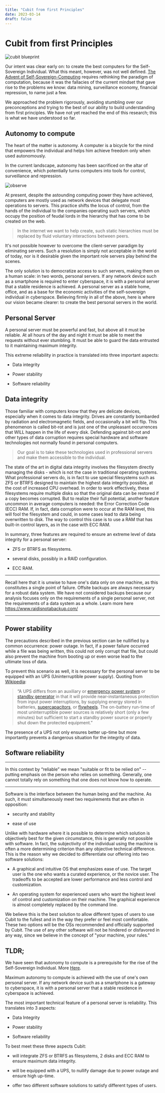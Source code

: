 ```yaml
---
title: "Cubit from first Principles"
date: 2023-03-14
draft: false
---
```


# Cubit from first Principles

![cubit blueprint](https://miro.medium.com/v2/resize:fit:828/format:webp/1*DggO67fLYW-iRgQ6aTaIWA.jpeg)

Our intent was clear early on: to create the best computers for the Self-Sovereign Individual. What this meant, however, was not well defined. [The Advent of Self-Sovereign-Computing](https://blog.nabi.technology/articles/the-advent-of-self-sovereign-computing/) requires rethinking the paradigm of computation, because it was the fallacies of the current mindset that gave rise to the problems we know: data mining, surveillance economy, financial repression, to name just a few.

We approached the problem rigorously, avoiding stumbling over our preconceptions and trying to the best of our ability to build understanding from first principles. We have not yet reached the end of this research; this is what we have understood so far.

## Autonomy to compute

The heart of the matter is autonomy. A computer is a bicycle for the mind that empowers the individual and helps him achieve freedom only when used autonomously.

In the current landscape, autonomy has been sacrificed on the altar of convenience, which potentially turns computers into tools for control, surveillance and repression.

![observe](https://lh3.googleusercontent.com/Ts9MvRS6bofoDxEADR9ZQJpdHA66rsXC5KbK0FaLsmz2iJwFHrYZliivdHZt7BGCI91j-R4M6JD7nX0NoFYpoFtnhYt2T2GuOMw7bx-JPnhhWNVQofnaCyEwrqizdJZbsuU9lsM79agiKc2UoBb9htY)

At present, despite the astounding computing power they have achieved, computers are mostly used as network devices that delegate most operations to servers. This practice shifts the locus of control, from the hands of the individual to the companies operating such servers, which occupy the position of feudal lords in the hierarchy that has come to be created on the web.

> In the internet we want to help create, such static hierarchies must be  replaced by fluid voluntary interactions between peers.

It's not possible however to overcome the client-server paradigm by eliminating servers. Such a resolution is simply not acceptable in the world of today, nor is it desirable given the important role servers play behind the scenes.

The only solution is to democratize access to such servers, making them on a human scale: in two words, personal servers.
If any network device such as a smartphone is required to enter cyberspace, it is with a personal server that a stable residence is achieved. A personal server as a stable home, office, and as a base for the economic activities of the self-sovereign individual in cyberspace.
Believing firmly in all of the above, here is where our vision became clearer: to create the best personal servers in the world.

## Personal Server

A personal server must be powerful and fast, but above all it must be reliable. At all hours of the day and night it must be able to meet the requests without ever stumbling. It must be able to guard the data entrusted to it maintaining maximum integrity.

This extreme reliability in practice is translated into three important aspects:

- Data integrity

- Power stability

- Software reliability

## Data integrity

Those familiar with computers know that they are delicate devices, especially when it comes to data integrity. Drives are constantly bombarded by radiation and electromagnetic fields, and occasionally a bit will flip. This phenomenon is called bit-rot and is just one of the unpleasant occurrences that WILL happen in the life of every disk. Defending against bit-rot and other types of data corruption requires special hardware and software technologies not normally found in personal computers.

> Our goal is to take these technologies used in professional servers and make them accessible to the individual.

The state of the art in digital data integrity involves the filesystem directly managing the disks - which is not the case in traditional operating systems. What professional servers do, is in fact to use special filesystems such as ZFS or BTRFS designed to maintain the highest data integrity possible, at the cost of increased CPU overhead.
In order to work effectively, these filesystems require multiple disks so that the original data can be restored if a copy becomes corrupted. But to realize their full potential, another feature uncommon in average computers is needed: the Error Correction Code (ECC) RAM. If, in fact, data corruption were to occur at the RAM level, this will fool the filesystem and could, in some cases lead to data being overwritten to disk. The way to control this case is to use a RAM that has built-in control layers, as in the case with ECC RAM.

In summary, three features are required to ensure an extreme level of data integrity for a personal server:

- ZFS or BTRFS as filesystems.

- several disks, possibly in a RAID configuration.

- ECC RAM.

---

Recall here that it is unwise to have one's data only on one machine, as this constitutes a single point of failure. Offsite backups are always necessary for a robust data system. We have not considered backups because our analysis focuses only on the requirements of a single personal server, not the requirements of a data system as a whole. Learn more here https://www.raidisnotabackup.com/

----

## Power stability

The precautions described in the previous section can be nullified by a common occurrence: power outage.
In fact, if a power failure occurred while a file was being written, this could not only corrupt that file, but could also prevent the machine from booting up or even worse lead to the ultimate loss of data.

To prevent this scenario as well, it is necessary for the personal server to be equipped with an UPS (Uninterruptible power supply). Quoting from [Wikipedia](https://en.wikipedia.org/wiki/Uninterruptible_power_supply):

> “A UPS differs from an auxiliary or [emergency power system](https://en.wikipedia.org/wiki/Emergency_power_system) or [standby generator](https://en.wikipedia.org/wiki/Standby_generator) in that it will provide near-instantaneous protection from input power interruptions, by supplying energy stored in batteries, [supercapacitors](https://en.wikipedia.org/wiki/Supercapacitor), or [flywheels](https://en.wikipedia.org/wiki/Flywheel). The on-battery run-time of most uninterruptible power sources is relatively short (only a few minutes) but sufficient to start a standby power source or properly shut down the protected equipment.”

The presence of a UPS not only ensures better up-time but more importantly prevents a dangerous situation for the integrity of data.

## Software reliability

---

In this context by “reliable” we mean "suitable or fit to be relied on" -- putting emphasis on the person who relies on something. Generally, one cannot totally rely on something that one does not know how to operate.

---

Software is the interface between the human being and the machine. As such, it must simultaneously meet two requirements that are often in opposition:

- security and stability

- ease of use

Unlike with hardware where it is possible to determine which solution is objectively best for the given circumstance, this is generally not possible with software. In fact, the subjectivity of the individual using the machine is often a more determining criterion than any objective technical difference.
This is the reason why we decided to differentiate our offering into two software solutions:

- A graphical and intuitive OS that emphasizes ease of use. The target user is the one who wants a curated experience, or the novice user. The tradeoffs to be accepted are lower performance and less control and customization.

- An operating system for experienced users who want the highest level of control and customization on their machine. The graphical experience is almost completely replaced by the command line.

We believe this is the best solution to allow different types of users to use Cubit to the fullest and in the way they prefer or feel most comfortable. These two options will be the OSs recommended and officially supported by Cubit. The use of any other software will not be hindered or disfavored in any way, since we believe in the concept of "your machine, your rules."

## TLDR;

We have seen that autonomy to compute is a prerequisite for the rise of the Self-Sovereign Individual. More [Here](https://medium.com/@pippellia/the-advent-of-self-sovereign-computing-a797b463b55e).

Maximum autonomy to compute is achieved with the use of one's own personal server. If any network device such as a smartphone is a gateway to cyberspace, it is with a personal server that a stable residence in cyberspace is achieved.

The most important technical feature of a personal server is reliability. This translates into 3 aspects:

- Data Integrity

- Power stability

- Software reliability

To best meet these three aspects Cubit:

- will integrate ZFS or BTRFS as filesystems, 2 disks and ECC RAM to ensure maximum data integrity.

- will be equipped with a UPS, to nullify damage due to power outage and ensure high up-time.

- offer two different software solutions to satisfy different types of users.
